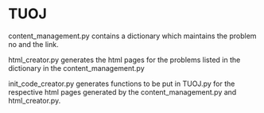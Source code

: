 # TUOJ


content_management.py contains a dictionary which maintains the problem no and the link.

html_creator.py generates the html pages for the problems listed in the dictionary in the content_management.py

init_code_creator.py generates functions to be put in TUOJ.py for the respective html pages generated by the content_management.py and html_creator.py.